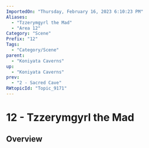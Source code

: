 ```yaml
---
ImportedOn: "Thursday, February 16, 2023 6:10:23 PM"
Aliases:
  - "Tzzerymgyrl the Mad"
  - "Area 12"
Category: "Scene"
Prefix: "12"
Tags:
  - "Category/Scene"
parent:
  - "Koniyata Caverns"
up:
  - "Koniyata Caverns"
prev:
  - "2 - Sacred Cave"
RWtopicId: "Topic_9171"
---
```

# 12 - Tzzerymgyrl the Mad
## Overview
